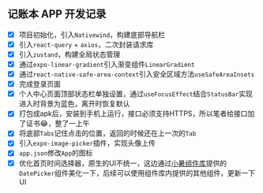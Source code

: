 <!--
 * @Author: 陈尼克 xianyou1993@qq.com
 * @Date: 1985-10-26 16:15:00
 * @LastEditors: 陈尼克 xianyou1993@qq.com
 * @LastEditTime: 2025-01-30 09:53:31
 * @FilePath: /jue-note/README.md
 * @Description: 这是默认设置,请设置`customMade`, 打开koroFileHeader查看配置 进行设置: https://github.com/OBKoro1/koro1FileHeader/wiki/%E9%85%8D%E7%BD%AE
-->
## 记账本 APP 开发记录
- [x] 项目初始化，引入`Nativewind`，构建底部导航栏
- [x] 引入`react-query` + `axios`，二次封装请求库
- [x] 引入`zustand`，构建全局状态管理
- [x] 通过`expo-linear-gradient`引入渐变组件`LinearGradient`
- [x] 通过`react-native-safe-area-context`引入安全区域方法`useSafeAreaInsets`
- [x] 完成登录页面
- [x] 个人中心页面顶部状态栏单独设置，通过`useFocusEffect`结合`StatusBar`实现进入时背景为蓝色，离开时恢复默认
- [x] 打包成apk后，安装到手机上运行，接口必须支持HTTPS，所以笔者给接口加了证书😂，整了一上午
- [x] 将底部`Tabs`记住点击的位置，返回的时候还在上一次的`Tab`
- [x] 引入`expo-image-picker`插件，实现头像上传
- [x] `app.json`修改`App`的图标
- [x] 优化首页时间选择器，原生的UI不统一，这边通过[小暑组件库]([text](https://24jieqi.github.io/react-native-xiaoshu))提供的`DatePicker`组件美化一下，后续可以使用组件库内提供的其他组件，更新一下UI